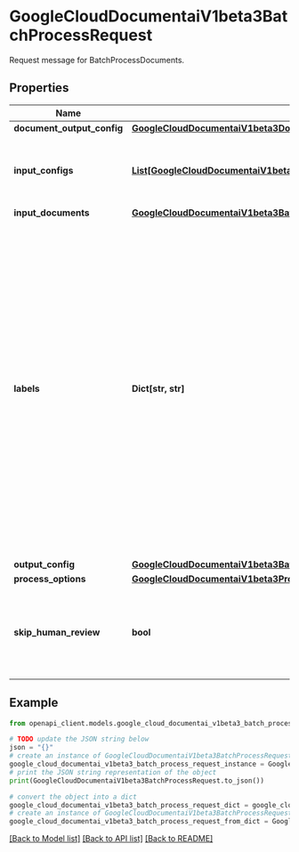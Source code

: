 # GoogleCloudDocumentaiV1beta3BatchProcessRequest

Request message for BatchProcessDocuments.

## Properties

Name | Type | Description | Notes
------------ | ------------- | ------------- | -------------
**document_output_config** | [**GoogleCloudDocumentaiV1beta3DocumentOutputConfig**](GoogleCloudDocumentaiV1beta3DocumentOutputConfig.md) |  | [optional] 
**input_configs** | [**List[GoogleCloudDocumentaiV1beta3BatchProcessRequestBatchInputConfig]**](GoogleCloudDocumentaiV1beta3BatchProcessRequestBatchInputConfig.md) | The input config for each single document in the batch process. | [optional] 
**input_documents** | [**GoogleCloudDocumentaiV1beta3BatchDocumentsInputConfig**](GoogleCloudDocumentaiV1beta3BatchDocumentsInputConfig.md) |  | [optional] 
**labels** | **Dict[str, str]** | Optional. The labels with user-defined metadata for the request. Label keys and values can be no longer than 63 characters (Unicode codepoints) and can only contain lowercase letters, numeric characters, underscores, and dashes. International characters are allowed. Label values are optional. Label keys must start with a letter. | [optional] 
**output_config** | [**GoogleCloudDocumentaiV1beta3BatchProcessRequestBatchOutputConfig**](GoogleCloudDocumentaiV1beta3BatchProcessRequestBatchOutputConfig.md) |  | [optional] 
**process_options** | [**GoogleCloudDocumentaiV1beta3ProcessOptions**](GoogleCloudDocumentaiV1beta3ProcessOptions.md) |  | [optional] 
**skip_human_review** | **bool** | Whether human review should be skipped for this request. Default to &#x60;false&#x60;. | [optional] 

## Example

```python
from openapi_client.models.google_cloud_documentai_v1beta3_batch_process_request import GoogleCloudDocumentaiV1beta3BatchProcessRequest

# TODO update the JSON string below
json = "{}"
# create an instance of GoogleCloudDocumentaiV1beta3BatchProcessRequest from a JSON string
google_cloud_documentai_v1beta3_batch_process_request_instance = GoogleCloudDocumentaiV1beta3BatchProcessRequest.from_json(json)
# print the JSON string representation of the object
print(GoogleCloudDocumentaiV1beta3BatchProcessRequest.to_json())

# convert the object into a dict
google_cloud_documentai_v1beta3_batch_process_request_dict = google_cloud_documentai_v1beta3_batch_process_request_instance.to_dict()
# create an instance of GoogleCloudDocumentaiV1beta3BatchProcessRequest from a dict
google_cloud_documentai_v1beta3_batch_process_request_from_dict = GoogleCloudDocumentaiV1beta3BatchProcessRequest.from_dict(google_cloud_documentai_v1beta3_batch_process_request_dict)
```
[[Back to Model list]](../README.md#documentation-for-models) [[Back to API list]](../README.md#documentation-for-api-endpoints) [[Back to README]](../README.md)


